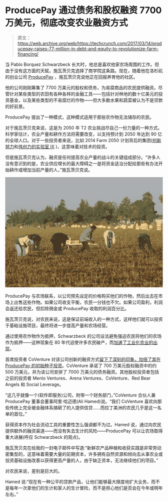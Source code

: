 # ProducePay 通过债务和股权融资 7700 万美元，彻底改变农业融资方式 

> 原文：<https://web.archive.org/web/https://techcrunch.com/2017/03/14/producepay-raises-77-million-in-debt-and-equity-to-revolutionize-farm-financing/>

当 Pablo Borquez Schwarzbeck 长大时，他总是喜欢他家农场周围的工作。但由于没有这方面的天赋，施瓦茨贝克选择了商学院这条路。现在，随着他在洛杉矶的创业公司 [ProducePay](https://web.archive.org/web/20230217033534/https://producepay.com/) ，施瓦茨贝克说他正在回报养育他的社区。

他的公司刚刚筹集了 7700 万美元的股权和债务，为易腐商品的农民提供融资。尽管针对某些类型的农田有各种各样的金融工具——包括针对林地的数十亿美元的投资基金，以及某些类型的不易腐烂的作物——但大多数水果和蔬菜被认为不是贷款的好前景。

ProducePay 提出了一种模式，这种模式适用于那些农作物无法储存的农民。

对于施瓦茨贝克来说，这是为 2050 年 T2 农业挑战尽自己一份力量的一种方式。科学家估计，农业产量和耕作方法将需要改变，以支持预计到 2050 年达到 90 亿的全球人口。对于一些投资者来说，比如 2014 Farm 2050 计划背后的集团[(](https://web.archive.org/web/20230217033534/http://www.farm2050.com/#index)[创新努力](https://web.archive.org/web/20230217033534/http://www.innovationendeavors.com/)和[伟创力的实验室 IX](https://web.archive.org/web/20230217033534/https://www.flex.com/insights) )，这意味着对技术的投资。

但是施瓦茨贝克认为，融资是任何提高农业产量的战斗的关键组成部分。“许多人没有意识到的是，农业供应增长的最大障碍之一是将资金适当分配给那些有办法开始耕作或增加当前产量的人，”施瓦茨贝克说。

![](img/90e59eb10934a573518d657c8ed72ed1.png)

ProducePay 与农场联系，以公司预先设定的价格购买他们的作物，然后出去在市场上出售这些作物。如果公司收支平衡，农民一分钱也不欠。如果公司盈利，利润会返还给农民，但扣除佣金或 ProducePay 收取的利润百分比。

施瓦茨贝克说，对农民来说，这是保证前端收入的一种方式，这样他们就可以投资于基础设施项目，最终将进一步提高产量和农场经营。

通过使用农作物作为抵押，Schwarzbeck 的公司设法避免强迫农民将他们的农场作为抵押——这种现象在 80 年代迫使许多农民破产，而[加速了工业化农业的出现](https://web.archive.org/web/20230217033534/http://www.ucsusa.org/our-work/food-agriculture/our-failing-food-system/industrial-agriculture#.WMgJahLytE4)。

首席投资者 CoVenture 对该公司创新的融资方式[留下了深刻的印象，加倍了其在 ProducePay 的初始种子投资](https://web.archive.org/web/20230217033534/https://techcrunch.com/2016/06/29/producepay-seed-funding/)。CoVenture 承诺了 700 万美元股权融资中的约 500 万美元，并为该公司安排了 7000 万美元的债务融资。其他股权投资者包括之前的投资者 Menlo Ventures、Arena Ventures、CoVenture、Red Bear Angels 和 Social Leverage。

“这几乎就像一个(软件即服务)公司，附带一个财务部门，”CoVenture 合伙人兼 ProducePay 董事会董事阿里·哈迈德(Ali Hamed)说。“我们 CoVenture 喜欢向那些传统上完全被金融体系搞砸了的人提供信贷……而拉丁美洲的农民几乎是这一名单的首位。”

获得资本作为社会流动工具的重要性怎么强调都不为过。Hamed 说，通过向农民提供额外的融资渠道——而没有失去生计的风险——ProducePay 可以让农场取得重大进展(呼应 Schwarzbeck 的观点)。

施瓦茨贝克在给我的一封电子邮件中写道:“新鲜农产品种植和收获实践是非常劳动密集型的，这意味着需要大量的前期资本，许多拥有自然资源和倾向去从事农业或投资基础设施改善以获得更高产量的人，由于缺乏资本，无法继续他们的项目。”

对农民来说，差别是巨大的。

Hamed 说:“现在有一种公平的贷款产品，让他们能够最大限度地扩大业务，而不是每年一次拿他们的生计和家人的生计冒险，而不是担心他们是否会在今年或明年左右。”